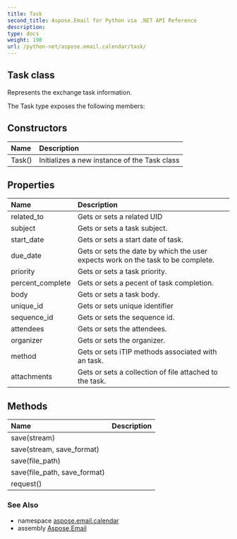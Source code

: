 ```yaml
---
title: Task
second_title: Aspose.Email for Python via .NET API Reference
description: 
type: docs
weight: 190
url: /python-net/aspose.email.calendar/task/
---
```


## Task class

Represents the exchange task information.

The Task type exposes the following members:
## Constructors
| Name | Description |
| :- | :- |
|Task()|Initializes a new instance of the Task class|
## Properties
| Name | Description |
| :- | :- |
|related_to|Gets or sets a related UID|
|subject|Gets or sets a task subject.|
|start_date|Gets or sets a start date of task.|
|due_date|Gets or sets the date by which the user expects work on the task to be complete.|
|priority|Gets or sets a task priority.|
|percent_complete|Gets or sets a pecent of task completion.|
|body|Gets or sets a task body.|
|unique_id|Gets or sets unique identifier|
|sequence_id|Gets or sets the sequence id.|
|attendees|Gets or sets the attendees.|
|organizer|Gets or sets the organizer.|
|method|Gets or sets iTIP methods associated with an task.|
|attachments|Gets or sets a collection of file attached to the task.|
## Methods
| Name | Description |
| :- | :- |
|save(stream)|  |
|save(stream, save_format)|  |
|save(file_path)|  |
|save(file_path, save_format)|  |
|request()|  |

### See Also

* namespace [aspose.email.calendar](/python-net/aspose.email.calendar/)
* assembly [Aspose.Email](/python-net/)

